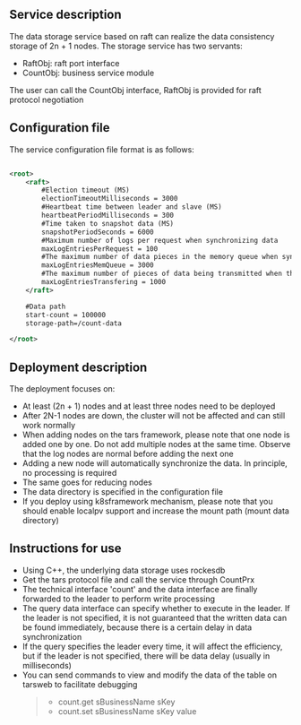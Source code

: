 ## Service description

The data storage service based on raft can realize the data consistency storage of 2n + 1 nodes.
The storage service has two servants:

- RaftObj: raft port interface
- CountObj: business service module

The user can call the CountObj interface, RaftObj is provided for raft protocol negotiation

## Configuration file

The service configuration file format is as follows:

```xml

<root>
    <raft>
        #Election timeout (MS)
        electionTimeoutMilliseconds = 3000
        #Heartbeat time between leader and slave (MS)
        heartbeatPeriodMilliseconds = 300
        #Time taken to snapshot data (MS)
        snapshotPeriodSeconds = 6000
        #Maximum number of logs per request when synchronizing data
        maxLogEntriesPerRequest = 100
        #The maximum number of data pieces in the memory queue when synchronizing data
        maxLogEntriesMemQueue = 3000
        #The maximum number of pieces of data being transmitted when the same data
        maxLogEntriesTransfering = 1000
    </raft>

    #Data path
    start-count = 100000
    storage-path=/count-data

</root>

```

## Deployment description

The deployment focuses on:

- At least (2n + 1) nodes and at least three nodes need to be deployed
- After 2N-1 nodes are down, the cluster will not be affected and can still work normally
- When adding nodes on the tars framework, please note that one node is added one by one. Do not add multiple nodes at the same time. Observe that the log nodes are normal before adding the next one
- Adding a new node will automatically synchronize the data. In principle, no processing is required
- The same goes for reducing nodes
- The data directory is specified in the configuration file
- If you deploy using k8sframework mechanism, please note that you should enable localpv support and increase the mount path (mount data directory)

## Instructions for use

- Using C++, the underlying data storage uses rockesdb
- Get the tars protocol file and call the service through CountPrx 
- The technical interface 'count' and the data interface are finally forwarded to the leader to perform write processing
- The query data interface can specify whether to execute in the leader. If the leader is not specified, it is not guaranteed that the written data can be found immediately, because there is a certain delay in data synchronization
- If the query specifies the leader every time, it will affect the efficiency, but if the leader is not specified, there will be data delay (usually in milliseconds)
- You can send commands to view and modify the data of the table on tarsweb to facilitate debugging
  > - count.get sBusinessName sKey
  > - count.set sBusinessName sKey value
